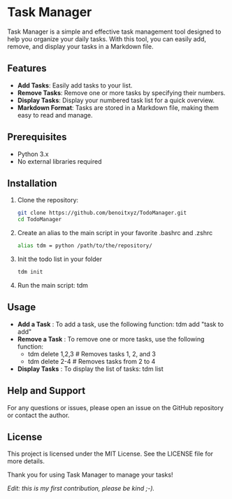 # Task Manager

Task Manager is a simple and effective task management tool designed to help you organize your daily tasks. With this tool, you can easily add, remove, and display your tasks in a Markdown file.

## Features
- **Add Tasks**: Easily add tasks to your list. 
- **Remove Tasks**: Remove one or more tasks by specifying their numbers. 
- **Display Tasks**: Display your numbered task list for a quick overview. 
- **Markdown Format**: Tasks are stored in a Markdown file, making them easy to read and manage. 

## Prerequisites 
- Python 3.x 
- No external libraries required 

## Installation 

1. Clone the repository: 

    ```bash
    git clone https://github.com/benoitxyz/TodoManager.git
    cd TodoManager 

2. Create an alias to the main script in your favorite .bashrc and .zshrc
    ```bash
    alias tdm = python /path/to/the/repository/

3. Init the todo list in your folder
    ```bash
    tdm init

4. Run the main script: tdm <commande>

## Usage
- **Add a Task** : To add a task, use the following function: tdm add "task to add"
- **Remove a Task** : To remove one or more tasks, use the following function:  
  - tdm delete 1,2,3 # Removes tasks 1, 2, and 3
  - tdm delete 2-4 # Removes tasks from 2 to 4
- **Display Tasks** : To display the list of tasks: tdm list

## Help and Support
For any questions or issues, please open an issue on the GitHub repository or contact the author.

## License
This project is licensed under the MIT License. See the LICENSE file for more details.

Thank you for using Task Manager to manage your tasks!

*Edit: this is my first contribution, please be kind ;-).*
